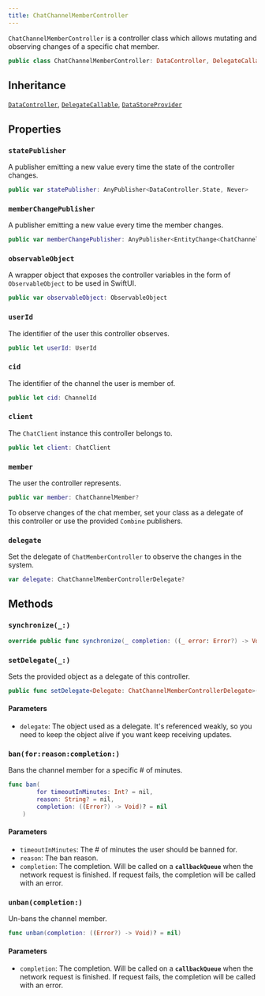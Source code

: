 ```yaml
---
title: ChatChannelMemberController
---
```


`ChatChannelMemberController` is a controller class which allows mutating and observing changes of a specific chat member.

``` swift
public class ChatChannelMemberController: DataController, DelegateCallable, DataStoreProvider 
```

## Inheritance

[`DataController`](../../data-controller), [`DelegateCallable`](../../delegate-callable), [`DataStoreProvider`](../../../database/data-store-provider)

## Properties

### `statePublisher`

A publisher emitting a new value every time the state of the controller changes.

``` swift
public var statePublisher: AnyPublisher<DataController.State, Never> 
```

### `memberChangePublisher`

A publisher emitting a new value every time the member changes.

``` swift
public var memberChangePublisher: AnyPublisher<EntityChange<ChatChannelMember>, Never> 
```

### `observableObject`

A wrapper object that exposes the controller variables in the form of `ObservableObject` to be used in SwiftUI.

``` swift
public var observableObject: ObservableObject 
```

### `userId`

The identifier of the user this controller observes.

``` swift
public let userId: UserId
```

### `cid`

The identifier of the channel the user is member of.

``` swift
public let cid: ChannelId
```

### `client`

The `ChatClient` instance this controller belongs to.

``` swift
public let client: ChatClient
```

### `member`

The user the controller represents.

``` swift
public var member: ChatChannelMember? 
```

To observe changes of the chat member, set your class as a delegate of this controller or use the provided
`Combine` publishers.

### `delegate`

Set the delegate of `ChatMemberController` to observe the changes in the system.

``` swift
var delegate: ChatChannelMemberControllerDelegate? 
```

## Methods

### `synchronize(_:)`

``` swift
override public func synchronize(_ completion: ((_ error: Error?) -> Void)? = nil) 
```

### `setDelegate(_:)`

Sets the provided object as a delegate of this controller.

``` swift
public func setDelegate<Delegate: ChatChannelMemberControllerDelegate>(_ delegate: Delegate) 
```

#### Parameters

  - `delegate`: The object used as a delegate. It's referenced weakly, so you need to keep the object alive if you want keep receiving updates.

### `ban(for:reason:completion:)`

Bans the channel member for a specific \# of minutes.

``` swift
func ban(
        for timeoutInMinutes: Int? = nil,
        reason: String? = nil,
        completion: ((Error?) -> Void)? = nil
    ) 
```

#### Parameters

  - `timeoutInMinutes`: The \# of minutes the user should be banned for.
  - `reason`: The ban reason.
  - `completion`: The completion. Will be called on a **`callbackQueue`** when the network request is finished. If request fails, the completion will be called with an error.

### `unban(completion:)`

Un-bans the channel member.

``` swift
func unban(completion: ((Error?) -> Void)? = nil) 
```

#### Parameters

  - `completion`: The completion. Will be called on a **`callbackQueue`** when the network request is finished. If request fails, the completion will be called with an error.
